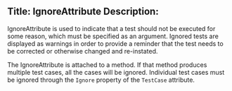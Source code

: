 Title: IgnoreAttribute
Description: 
---

IgnoreAttribute is used to indicate that a test should not be executed for some reason,
which must be specified as an argument. Ignored tests are displayed as warnings in order to
provide a reminder that the test needs to be corrected or otherwise changed and re-instated.

The IgnoreAttribute is attached to a method. If that method produces multiple test cases,
all the cases will be ignored. Individual test cases must be ignored through the `Ignore`
property of the `TestCase` attribute.
